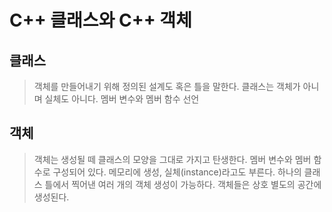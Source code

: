 # C++ 클래스와 C++ 객체

## 클래스

> 객체를 만들어내기 위해 정의된 설계도 혹은 틀을 말한다.
> 클래스는 객체가 아니며 실체도 아니다.
> 멤버 변수와 멤버 함수 선언


## 객체 

> 객체는 생성될 떼 클래스의 모양을 그대로 가지고 탄생한다.
> 멤버 변수와 멤버 함수로 구성되어 있다.
> 메모리에 생성, 실체(instance)라고도 부른다.
> 하나의 클래스 틀에서 찍어낸 여러 개의 객체 생성이 가능하다.
> 객체들은 상호 별도의 공간에 생성된다.